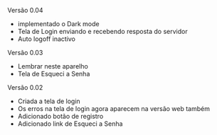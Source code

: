 Versão 0.04

- implementado o Dark mode
- Tela de Login enviando e recebendo resposta do servidor
- Auto logoff inactivo

Versão 0.03

- Lembrar neste aparelho
- Tela de Esqueci a Senha

Versão 0.02

- Criada a tela de login
- Os erros na tela de login agora aparecem na versão web também
- Adicionado botão de registro
- Adicionado link de Esqueci a Senha
